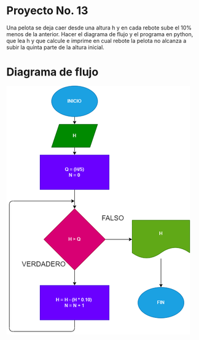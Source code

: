 # Proyecto No. 13

Una pelota se deja caer desde una altura h y en cada rebote sube el 10% menos de la anterior. Hacer el diagrama de flujo y el programa en python, que lea h y que calcule e imprime en cual rebote la pelota no alcanza a subir la quinta parte de la altura inicial.

# Diagrama de flujo

![Diagrama](rebote.png)
